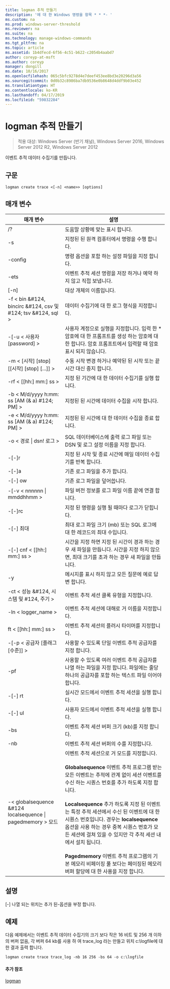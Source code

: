 ```yaml
---
title: logman 추적 만들기
description: '에 대 한 Windows 명령을 항목 * * *- '
ms.custom: na
ms.prod: windows-server-threshold
ms.reviewer: na
ms.suite: na
ms.technology: manage-windows-commands
ms.tgt_pltfrm: na
ms.topic: article
ms.assetid: 1b4dfecd-6f56-4c51-b622-c2054b4aabd7
author: coreyp-at-msft
ms.author: coreyp
manager: dongill
ms.date: 10/16/2017
ms.openlocfilehash: 065c5bfc9278d4e7deef453ee8bd3e20296d3a56
ms.sourcegitcommit: 0d0b32c8986ba7db9536e0b8648d4ddf9b03e452
ms.translationtype: HT
ms.contentlocale: ko-KR
ms.lasthandoff: 04/17/2019
ms.locfileid: "59832284"
---
```

# <a name="logman-create-trace"></a>logman 추적 만들기

>적용 대상: Windows Server (반기 채널), Windows Server 2016, Windows Server 2012 R2, Windows Server 2012

이벤트 추적 데이터 수집기를 만듭니다.  
  
## <a name="syntax"></a>구문  
```  
logman create trace <[-n] <name>> [options]  
```  
## <a name="parameters"></a>매개 변수  
|매개 변수|설명|  
|-------|--------|  
|/?|도움말 상황에 맞는 표시 합니다.|  
|-s <computer name>|지정된 된 원격 컴퓨터에서 명령을 수행 합니다.|  
|-config <value>|명령 옵션을 포함 하는 설정 파일을 지정 합니다.|  
|-ets|이벤트 추적 세션 명령을 저장 하거나 예약 하지 않고 직접 보냅니다.|  
|[-n] <name>|대상 개체의 이름입니다.|  
|-f < bin &#124, bincirc &#124, csv 및 #124; tsv &#124, sql >|데이터 수집기에 대 한 로그 형식을 지정합니다.|  
|-[-u < 사용자 [password] >|사용자 계정으로 실행을 지정합니다. 입력 한 * 암호에 대 한 프롬프트를 생성 하는 암호에 대 한 합니다. 암호 프롬프트에서 입력할 때 암호 표시 되지 않습니다.|  
|-m < [시작] [stop] [[시작] [stop] [...]] >|수동 시작 변경 하거나 예약된 된 시작 또는 끝 시간 대신 중지 합니다.|  
|-rf < [[hh:] mm:] ss >|지정 된 기간에 대 한 데이터 수집기를 실행 합니다.|  
|-b < M/d/yyyy h:mm: ss [AM (& a) #124; PM] >|지정된 된 시간에 데이터 수집을 시작 합니다.|  
|-e < M/d/yyyy h:mm: ss [AM (& a) #124; PM] >|지정된 된 시간에 대 한 데이터 수집을 종료 합니다.|  
|-o < 경로 &#124; dsn! 로그 >|SQL 데이터베이스에 출력 로그 파일 또는 DSN 및 로그 설정 이름을 지정 합니다.|  
|-[-]r|지정 된 시작 및 종료 시간에 매일 데이터 수집기를 반복 합니다.|  
|-[-]a|기존 로그 파일을 추가 합니다.|  
|-[-] ow|기존 로그 파일을 덮어씁니다.|  
|-[-v < nnnnnn &#124; mmddhhmm >|파일 버전 정보를 로그 파일 이름 끝에 연결 합니다.|  
|-[-]rc <task>|지정 된 명령을 실행 될 때마다 로그가 닫힙니다.|  
|-[-] 최대 <value>|최대 로그 파일 크기 (mb) 또는 SQL 로그에 대 한 레코드의 최대 수입니다.|  
|-[-] cnf < [[hh:] mm:] ss >|시간을 지정 하면 지정 된 시간이 경과 하는 경우 새 파일을 만듭니다. 시간을 지정 하지 않으면, 최대 크기를 초과 하는 경우 새 파일을 만듭니다.|  
|-y|메시지를 표시 하지 않고 모든 질문에 예로 답변 합니다.|  
|-ct < 성능 &#124, 시스템 및 #124, 주기 >|이벤트 추적 세션 클록 유형을 지정합니다.|  
|-ln < logger_name >|이벤트 추적 세션에 대해로 거 이름을 지정합니다.|  
|ft < [[hh:] mm:] ss >|이벤트 추적 세션의 플러시 타이머를 지정합니다.|  
|-[-p < 공급자 [플래그 [수준]] >|사용할 수 있도록 단일 이벤트 추적 공급자를 지정 합니다.|  
|-pf <filename>|사용할 수 있도록 여러 이벤트 추적 공급자를 나열 하는 파일을 지정 합니다. 파일에는 줄당 하나의 공급자를 포함 하는 텍스트 파일 이어야 합니다.|  
|-[-] rt|실시간 모드에서 이벤트 추적 세션을 실행 합니다.|  
|-[-] ul|사용자 모드에서 이벤트 추적 세션을 실행 합니다.|  
|-bs <value>|이벤트 추적 세션 버퍼 크기 (kb)를 지정 합니다.|  
|-nb <min max>|이벤트 추적 세션 버퍼의 수를 지정합니다.|  
|-< globalsequence &#124 localsequence &#124; pagedmemory > 모드|이벤트 추적 세션으로 거 모드를 지정합니다.<br /><br />**Globalsequence** 이벤트 추적 프로그램 받는 모든 이벤트는 추적에 관계 없이 세션 이벤트를 수신 하는 시퀀스 번호를 추가 하도록 지정 합니다.<br /><br />**Localsequence** 추가 하도록 지정 된 이벤트는 특정 추적 세션에서 수신 된 이벤트에 대 한 시퀀스 번호입니다. 경우는 **localsequence** 옵션을 사용 하는 경우 중복 시퀀스 번호가 모든 세션에 걸쳐 있을 수 있지만 각 추적 세션 내에서 설치 됩니다.<br /><br />**Pagedmemory** 이벤트 추적 프로그램의 기본 메모리 비페이징 풀 보다는 페이징된 메모리 버퍼 할당에 대 한 사용을 지정 합니다.|  
## <a name="remarks"></a>설명  
[-] 나열 되는 위치는 추가 된-옵션을 부정 합니다.  
## <a name="BKMK_examples"></a>예제  
다음 예제에서는 이벤트 추적 데이터 수집기의 크기 보다 작은 16 비트 및 256 개 이하의 버퍼 없음, 각 버퍼 64 kb를 사용 하 여 trace_log 라는 만들고 위치 c:\logfile에 대 한 결과 출력 합니다.  
```  
logman create trace trace_log -nb 16 256 -bs 64 -o c:\logfile  
```  
#### <a name="additional-references"></a>추가 참조  
[logman](logman.md)  
